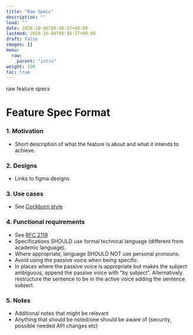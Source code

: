 ```yaml
---
title: "Raw Specs"
description: ""
lead: ""
date: 2020-10-06T08:48:57+00:00
lastmod: 2020-10-06T08:48:57+00:00
draft: false
images: []
menu:
  raw:
    parent: "intro"
weight: 100
toc: true
---
```


raw feature specs

# Feature Spec Format

### 1. Motivation

* Short description of what the feature is about and what it intends to achieve.

### 2. Designs

* Links to figma designs

### 3. Use cases

* See [Cockburn style](https://en.wikipedia.org/wiki/Use_case#Cockburn_style)

### 4. Functional requirements

* See [RFC 2119](https://datatracker.ietf.org/doc/html/rfc2119)
* Specifications SHOULD use formal technical language (different from academic language).
* Where appropriate, language SHOULD NOT use personal pronouns.
* Avoid using the passive voice when being specific.
* In places where the passive voice is appropriate but makes the subject ambiguous, append the passive voice with “by subject”. Alternatively restructure the sentence to be in the active voice adding the sentence subject.

### 5. Notes

* Additional notes that might be relevant
* Anything that should be noted/one should be aware of (security, possible needed API changes etc)
